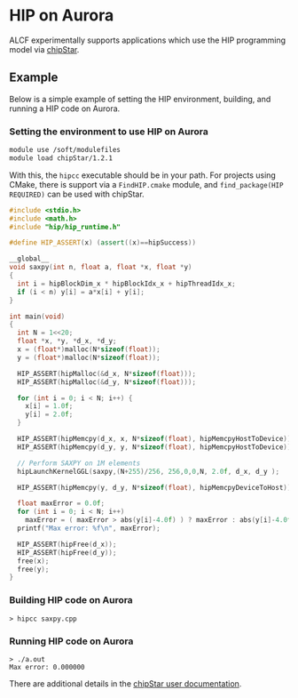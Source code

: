 # HIP on Aurora

ALCF experimentally supports applications which use the HIP programming model via [chipStar](https://github.com/CHIP-SPV/chipStar). 

## Example

Below is a simple example of setting the HIP environment, building, and running a HIP code on Aurora. 

### Setting the environment to use HIP on Aurora

```bash linenums="1"
module use /soft/modulefiles
module load chipStar/1.2.1
```

With this, the `hipcc` executable should be in your path. For projects using CMake, there is support via a `FindHIP.cmake` module, and `find_package(HIP REQUIRED)` can be used with chipStar.

```cpp linenums="1" title="saxpy.cpp"
#include <stdio.h>
#include <math.h>
#include "hip/hip_runtime.h"

#define HIP_ASSERT(x) (assert((x)==hipSuccess))

__global__
void saxpy(int n, float a, float *x, float *y)
{
  int i = hipBlockDim_x * hipBlockIdx_x + hipThreadIdx_x;
  if (i < n) y[i] = a*x[i] + y[i];
}

int main(void)
{
  int N = 1<<20;
  float *x, *y, *d_x, *d_y;
  x = (float*)malloc(N*sizeof(float));
  y = (float*)malloc(N*sizeof(float));

  HIP_ASSERT(hipMalloc(&d_x, N*sizeof(float)));
  HIP_ASSERT(hipMalloc(&d_y, N*sizeof(float)));

  for (int i = 0; i < N; i++) {
    x[i] = 1.0f;
    y[i] = 2.0f;
  }

  HIP_ASSERT(hipMemcpy(d_x, x, N*sizeof(float), hipMemcpyHostToDevice));
  HIP_ASSERT(hipMemcpy(d_y, y, N*sizeof(float), hipMemcpyHostToDevice));

  // Perform SAXPY on 1M elements
  hipLaunchKernelGGL(saxpy,(N+255)/256, 256,0,0,N, 2.0f, d_x, d_y );

  HIP_ASSERT(hipMemcpy(y, d_y, N*sizeof(float), hipMemcpyDeviceToHost));

  float maxError = 0.0f;
  for (int i = 0; i < N; i++)
    maxError = ( maxError > abs(y[i]-4.0f) ) ? maxError : abs(y[i]-4.0f) ;
  printf("Max error: %f\n", maxError);

  HIP_ASSERT(hipFree(d_x));
  HIP_ASSERT(hipFree(d_y));
  free(x);
  free(y);
}
```

### Building HIP code on Aurora

```console
> hipcc saxpy.cpp
```

### Running HIP code on Aurora

```console
> ./a.out
Max error: 0.000000
```

There are additional details in the [chipStar user documentation](https://github.com/CHIP-SPV/chipStar/blob/main/docs/Using.md).
